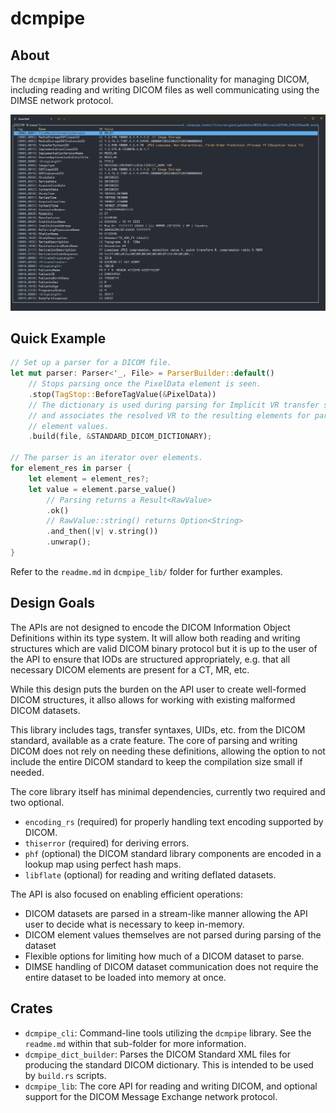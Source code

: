 # dcmpipe #

## About ##
The `dcmpipe` library provides baseline functionality for managing DICOM,
including reading and writing DICOM files as well communicating using the DIMSE
network protocol.

![Screenshot](mdassets/screenshot.png "Screenshot")

## Quick Example ##

```rust
// Set up a parser for a DICOM file.
let mut parser: Parser<'_, File> = ParserBuilder::default()
    // Stops parsing once the PixelData element is seen.
    .stop(TagStop::BeforeTagValue(&PixelData))
    // The dictionary is used during parsing for Implicit VR transfer syntaxes,
    // and associates the resolved VR to the resulting elements for parsing the
    // element values.
    .build(file, &STANDARD_DICOM_DICTIONARY);

// The parser is an iterator over elements.
for element_res in parser {
    let element = element_res?;
    let value = element.parse_value()
        // Parsing returns a Result<RawValue>
        .ok()
        // RawValue::string() returns Option<String>
        .and_then(|v| v.string())
        .unwrap();
}
```

Refer to the `readme.md` in `dcmpipe_lib/` folder for further examples.

## Design Goals ##
The APIs are not designed to encode the DICOM Information Object Definitions
within its type system. It will allow both reading and writing structures which
are valid DICOM binary protocol but it is up to the user of the API to ensure
that IODs are structured appropriately, e.g. that all necessary DICOM elements
are present for a CT, MR, etc.

While this design puts the burden on the API user to create well-formed DICOM
structures, it allso allows for working with existing malformed DICOM datasets.

This library includes tags, transfer syntaxes, UIDs, etc. from the DICOM
standard, available as a crate feature. The core of parsing and writing DICOM
does not rely on needing these definitions, allowing the option to not include
the entire DICOM standard to keep the compilation size small if needed.

The core library itself has minimal dependencies, currently two required and two
optional.

- `encoding_rs` (required) for properly handling text encoding supported by
  DICOM.
- `thiserror` (required) for deriving errors.
- `phf` (optional) the DICOM standard library components are encoded in a lookup
  map using perfect hash maps.
- `libflate` (optional) for reading and writing deflated datasets.

The API is also focused on enabling efficient operations:

- DICOM datasets are parsed in a stream-like manner allowing the API user to
  decide what is necessary to keep in-memory.
- DICOM element values themselves are not parsed during parsing of the dataset
- Flexible options for limiting how much of a DICOM dataset to parse.
- DIMSE handling of DICOM dataset communication does not require the entire
  dataset to be loaded into memory at once.

## Crates ##

- `dcmpipe_cli`: Command-line tools utilizing the `dcmpipe` library. See the
  `readme.md` within that sub-folder for more information.
- `dcmpipe_dict_builder`: Parses the DICOM Standard XML files for producing the
  standard DICOM dictionary. This is intended to be used by `build.rs` scripts.
- `dcmpipe_lib`: The core API for reading and writing DICOM, and optional
  support for the DICOM Message Exchange network protocol.

